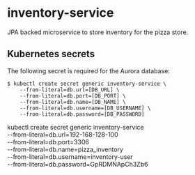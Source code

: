 # inventory-service

JPA backed microservice to store inventory for the pizza store.

## Kubernetes secrets

The following secret is required for the Aurora database:

```
$ kubectl create secret generic inventory-service \
	--from-literal=db.url=[DB_URL] \
	--from-literal=db.port=[DB_PORT] \
	--from-literal=db.name=[DB_NAME] \
	--from-literal=db.username=[DB_USERNAME] \
	--from-literal=db.password=[DB_PASSWORD]
```


kubectl create secret generic inventory-service \
	--from-literal=db.url=192-168-128-100 \
	--from-literal=db.port=3306 \
	--from-literal=db.name=pizza_inventory \
	--from-literal=db.username=inventory-user \
	--from-literal=db.password=GpRDMNApCh3Zb6